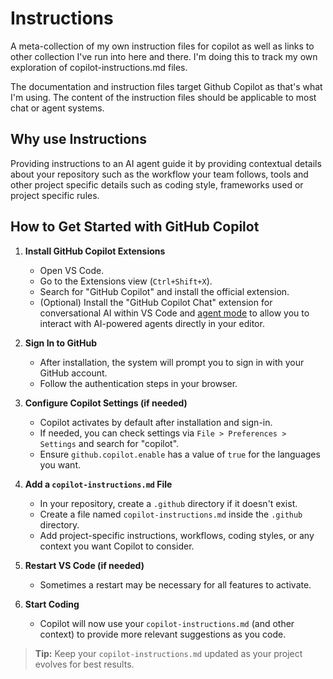 # Instructions

A meta-collection of my own instruction files for copilot as well as links to
other collection I've run into here and there.  I'm doing this to track my own
exploration of copilot-instructions.md files.

The documentation and instruction files target Github Copilot as that's what I'm
using.  The content of the instruction files should be applicable to most chat
or agent systems.

## Why use Instructions

Providing instructions to an AI agent guide it by providing contextual details
about your repository such as the workflow your team follows, tools and other
project specific details such as coding style, frameworks used or project
specific rules.

## How to Get Started with GitHub Copilot

1. **Install GitHub Copilot Extensions**  
   - Open VS Code.
   - Go to the Extensions view (`Ctrl+Shift+X`).
   - Search for "GitHub Copilot" and install the official extension.
   - (Optional) Install the "GitHub Copilot Chat" extension for conversational
     AI within VS Code and [agent
     mode](https://code.visualstudio.com/blogs/2023/11/15/agents-public-preview)
     to allow you to interact with AI-powered agents directly in your editor.

2. **Sign In to GitHub**  
   - After installation, the system will prompt you to sign in with your GitHub
     account.
   - Follow the authentication steps in your browser.

3. **Configure Copilot Settings (if needed)**  
   - Copilot activates by default after installation and sign-in.
   - If needed, you can check settings via `File > Preferences > Settings` and search for "copilot".
   - Ensure `github.copilot.enable` has a value of `true` for the languages you want.

4. **Add a `copilot-instructions.md` File**  
   - In your repository, create a `.github` directory if it doesn't exist.
   - Create a file named `copilot-instructions.md` inside the `.github` directory.
   - Add project-specific instructions, workflows, coding styles, or any context
     you want Copilot to consider.

5. **Restart VS Code (if needed)**  
   - Sometimes a restart may be necessary for all features to activate.

6. **Start Coding**  
   - Copilot will now use your `copilot-instructions.md` (and other context) to
     provide more relevant suggestions as you code.

> **Tip:** Keep your `copilot-instructions.md` updated as your project evolves
> for best results.
